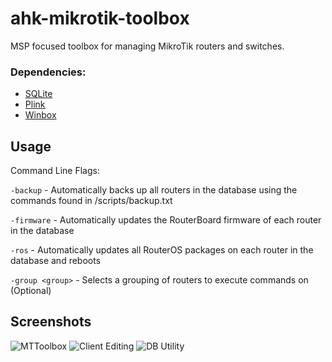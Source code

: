 # ahk-mikrotik-toolbox
MSP focused toolbox for managing MikroTik routers and switches.

### Dependencies: ###
- [SQLite](https://www.sqlite.org/download.html)
- [Plink](https://www.chiark.greenend.org.uk/~sgtatham/putty/latest.html)
- [Winbox](https://mikrotik.com/download)

## Usage ##
Command Line Flags:

`-backup` - Automatically backs up all routers in the database using the commands found in /scripts/backup.txt

`-firmware` - Automatically updates the RouterBoard firmware of each router in the database

`-ros` - Automatically updates all RouterOS packages on each router in the database and reboots

`-group <group>` - Selects a grouping of routers to execute commands on (Optional)

## Screenshots ##
![MTToolbox](https://i.imgur.com/8fuSMfj.png)
![Client Editing](https://i.imgur.com/w7hPvHd.png)
![DB Utility](https://i.imgur.com/4iJ2upu.png)
